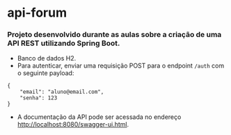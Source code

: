 # api-forum

### Projeto desenvolvido durante as aulas sobre a criação de uma API REST utilizando Spring Boot. 

* Banco de dados H2.
* Para autenticar, enviar uma requisição POST para o endpoint `/auth` com o seguinte payload:
```
{
	"email": "aluno@email.com",
	"senha": 123
}
```
* A documentação da API pode ser acessada no endereço [http://localhost:8080/swagger-ui.html](http://localhost:8080/swagger-ui.html).
